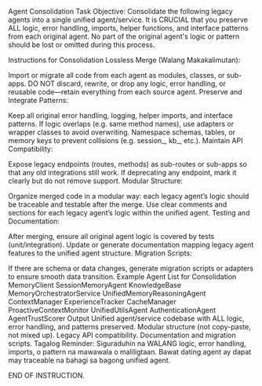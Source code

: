 Agent Consolidation Task
Objective:
Consolidate the following legacy agents into a single unified agent/service.
It is CRUCIAL that you preserve ALL logic, error handling, imports, helper functions, and interface patterns from each original agent.
No part of the original agent's logic or pattern should be lost or omitted during this process.

Instructions for Consolidation
Lossless Merge (Walang Makakalimutan):

Import or migrate all code from each agent as modules, classes, or sub-apps.
DO NOT discard, rewrite, or drop any logic, error handling, or reusable code—retain everything from each source agent.
Preserve and Integrate Patterns:

Keep all original error handling, logging, helper imports, and interface patterns.
If logic overlaps (e.g. same method names), use adapters or wrapper classes to avoid overwriting.
Namespace schemas, tables, or memory keys to prevent collisions (e.g. session_, kb_, etc.).
Maintain API Compatibility:

Expose legacy endpoints (routes, methods) as sub-routes or sub-apps so that any old integrations still work.
If deprecating any endpoint, mark it clearly but do not remove support.
Modular Structure:

Organize merged code in a modular way: each legacy agent’s logic should be traceable and testable after the merge.
Use clear comments and sections for each legacy agent’s logic within the unified agent.
Testing and Documentation:

After merging, ensure all original agent logic is covered by tests (unit/integration).
Update or generate documentation mapping legacy agent features to the unified agent structure.
Migration Scripts:

If there are schema or data changes, generate migration scripts or adapters to ensure smooth data transition.
Example Agent List for Consolidation
MemoryClient
SessionMemoryAgent
KnowledgeBase
MemoryOrchestratorService
UnifiedMemoryReasoningAgent
ContextManager
ExperienceTracker
CacheManager
ProactiveContextMonitor
UnifiedUtilsAgent
AuthenticationAgent
AgentTrustScorer
Output
Unified agent/service codebase with ALL logic, error handling, and patterns preserved.
Modular structure (not copy-paste, not mixed up).
Legacy API compatibility.
Documentation and migration scripts.
Tagalog Reminder:
Siguraduhin na WALANG logic, error handling, imports, o pattern na mawawala o maliligtaan. Bawat dating agent ay dapat may traceable na bahagi sa bagong unified agent.

END OF INSTRUCTION.